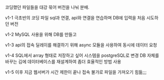 코딩했던 파일들을 대강 묶어 버전을 나눠 분배.

v1-1
극초반의 코딩 파일
sql과 연결, api와 연결을 연습하며 DB에 입력을 처음 시도하던 버전

v1-2
MySQL 사용을 위해 DB를 만들고


v1-3
api의 접속 딜레이를 해결하기 위해 async 모듈을 사용하여 동시에 데이터 요청

v1-4
SQL에서 array 형태로 저장하고 싶어 시스템을 postgreSQL로 변경
DB 자체를 바꾸는 김에 데이터베이스를 재설계하여 좀더 효율적인 방법 사용

v1-5 이후
지금 웹서버가 시간 제한이 끝나 접속 불가로 파일을 가져오기 힘듦;;;
